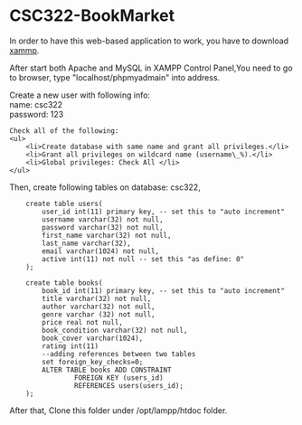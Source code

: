 CSC322-BookMarket
=================
In order to have this web-based application to work, you have to download <a href="https://www.apachefriends.org/index.html">xammp</a>.

After start both Apache and MySQL in XAMPP Control Panel,You need to go to browser, type "localhost/phpmyadmain" into address.
<br>

Create a new user with following info:
<br>
	name: csc322
<br>
	password: 123
<br>

	Check all of the following:
	<ul>
		<li>Create database with same name and grant all privileges.</li>
		<li>Grant all privileges on wildcard name (username\_%).</li>
		<li>Global privileges: Check All </li>
	</ul>
Then, create following tables on database: csc322,

		create table users(
			user_id int(11) primary key, -- set this to "auto increment"
			username varchar(32) not null,
			password varchar(32) not null,
			first_name varchar(32) not null,
			last_name varchar(32),
			email varchar(1024) not null,
			active int(11) not null -- set this "as define: 0"
		);

		create table books(
			book_id int(11) primary key, -- set this to "auto increment"
			title varchar(32) not null,
			author varchar(32) not null,
			genre varchar (32) not null,
			price real not null,
			book_condition varchar(32) not null,
			book_cover varchar(1024),
			rating int(11)
			--adding references between two tables
			set foreign_key_checks=0;
			ALTER TABLE books ADD CONSTRAINT
					FOREIGN KEY (users_id)
					REFERENCES users(users_id);
		);


After that, Clone this folder under /opt/lampp/htdoc folder.
